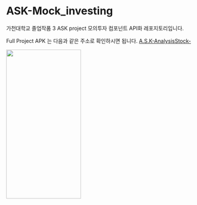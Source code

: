 # ASK-Mock_investing
가천대학교 졸업작품 3 ASK project 모의투자 컴포넌트 API화 레포지토리입니다.


Full Project APK 는 다음과 같은 주소로 확인하시면 됩니다.
[A.S.K-AnalysisStock-](https://github.com/DW-K/A.S.K.-AnalysisStock-)


<img src="https://user-images.githubusercontent.com/31824443/164201471-b681461c-4b01-4198-a62f-82402b600e93.png" width="200" height="400"/>

